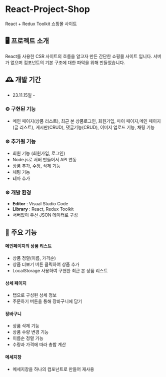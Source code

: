 # React-Project-Shop
React + Redux Toolkit 쇼핑몰 사이트


## 🖥️ 프로젝트 소개
React를 사용한 CSR 사이트의 흐름을 알고자 만든 간단한 쇼핑몰 사이트 입니다.
서버가 없으며 컴포넌트의 기본 구조에 대한 파악을 위해 만들었습니다.
<br>

## 🕰️ 개발 기간
* 23.11.15일 - 

### ⚙️ 구현된 기능
 - 메인 페이지(상품 리스트), 최근 본 상품로그인, 회원가입, 마이 페이지,메인 페이지(글 리스트), 게시판(CRUD), 댓글기능(CRUD), 이미지 업로드 기능, 채팅 기능

### ⚙️ 추가될 기능
- 회원 기능 (회원가입, 로그인)
- Node.js로 서버 만들어서 API 연동
- 상품 추가, 수정, 삭제 기능
- 채팅 기능
- 테마 추가

### ⚙️ 개발 환경
- **Editor** : Visual Studio Code
- **Library** : React, Redux Toolkit
- 서버없이 우선 JSON 데이터로 구성


## 📌 주요 기능
#### 메인페이지의 상품 리스트
- 상품 정렬(이름, 가격순)
- 상품 더보기 버튼 클릭하여 상품 추가
- LocalStorage 사용하여 구현한 최근 본 상품 리스트

#### 상세 페이지
- 탭으로 구성된 상세 정보
- 주문하기 버튼을 통해 장바구니에 담기

#### 장바구니
- 상품 삭제 기능
- 상품 수량 변경 기능
- 이름순 정렬 기능
- 수량과 가격에 따라 총합 계산

#### 메세지창
- 메세지창을 하나의 컴포넌트로 만들어 재사용